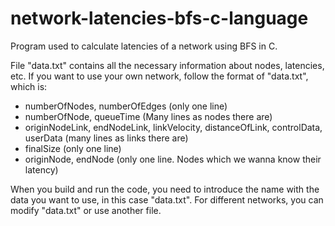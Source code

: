 # network-latencies-bfs-c-language
Program used to calculate latencies of a network using BFS in C.



File "data.txt" contains all the necessary information about nodes, latencies, etc.
If you want to use your own network, follow the format of "data.txt", which is:

- numberOfNodes, numberOfEdges 								                                      (only one line)
- numberOfNode, queueTime									                                          (Many lines as nodes there are)
- originNodeLink, endNodeLink, linkVelocity, distanceOfLink, controlData, userData 	(many lines as links there are)
- finalSize 										                                                    (only one line)
- originNode, endNode									                                              (only one line. Nodes which we wanna know their latency) 

When you build and run the code, you need to introduce the name with the data you want to use, in this case "data.txt".
For different networks, you can modify "data.txt" or use another file.
